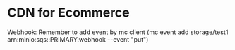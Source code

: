 # CDN for Ecommerce
 
Webhook: Remember to add event by mc client (mc event add storage/test1 arn:minio:sqs::PRIMARY:webhook --event "put")
